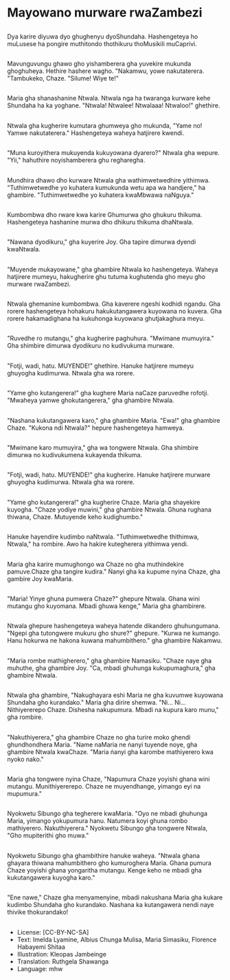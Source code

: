 # Mayowano murware rwaZambezi

##
Dya karire diyuwa dyo ghughenyu dyoShundaha. Hashengeteya ho muLusese ha pongire muthitondo thothikuru thoMusikili muCaprivi.

##
Mavunguvungu ghawo gho yishamberera gha yuvekire mukunda ghoghuheya. Hethire hashere wagho. "Nakamwu, yowe nakutaterera. "Tambukeko, Chaze. "Silume! Wiye te!"

##
Maria gha shanashanine Ntwala. Ntwala nga ha twaranga kurware kehe Shundaha ha ka yoghane. "Ntwala! Ntwalee! Ntwalaaa! Ntwaloo!" ghethire.

##
Ntwala gha kugherire kumutara ghumweya gho mukunda, "Yame no! Yamwe nakutaterera." Hashengeteya waheya hatjirere kwendi.

##
"Muna kuroyithera mukuyenda kukuyowana dyarero?" Ntwala gha wepure. "Yii," hahuthire noyishamberera ghu regharegha.

##
Mundhira dhawo dho kurware Ntwala gha wathimwetwedhire yithimwa. "Tuthimwetwedhe yo kuhatera kumukunda wetu apa wa handjere," ha ghambire. "Tuthimwetwedhe yo kuhatera kwaMbwawa naNguya."

##
Kumbombwa dho rware kwa karire Ghumurwa gho ghukuru thikuma. Hashengeteya hashanine murwa dho dhikuru thikuma dhaNtwala.

##
"Nawana dyodikuru," gha kuyerire Joy. Gha tapire dimurwa dyendi kwaNtwala.

##
"Muyende mukayowane," gha ghambire Ntwala ko hashengeteya. Waheya hatjirere mumeyu, hakugherire ghu tutuma kughutenda gho meyu gho murware rwaZambezi.

##
Ntwala ghemanine kumbombwa. Gha kaverere ngeshi kodhidi ngandu. Gha rorere hashengeteya hohakuru hakukutangawera kuyowana no kuvera. Gha rorere hakamadighana ha kukuhonga kuyowana ghutjakaghura meyu.

##
"Ruvedhe ro mutangu," gha kugherire paghuhura. "Mwimane mumuyira." Gha shimbire dimurwa dyodikuru no kudivukuma murware.

##
"Fotji, wadi, hatu. MUYENDE!" ghethire. Hanuke hatjirere mumeyu ghuyogha kudimurwa. Ntwala gha wa rorere.

##
"Yame gho kutangerera!" gha kughere Maria naCaze paruvedhe rofotji. "Mwaheya yamwe ghokutangerera," gha ghambire Ntwala.

##
"Nashana kukutangawera karo," gha ghambire Maria. "Ewa!" gha ghambire Chaze. "Kukona ndi Ntwala?" hepure hashengeteya hamweya.

##
"Mwimane karo mumuyira," gha wa tongwere Ntwala. Gha shimbire dimurwa no kudivukumena kukayenda thikuma.

##
"Fotji, wadi, hatu. MUYENDE!" gha kugherire. Hanuke hatjirere murware ghuyogha kudimurwa. Ntwala gha wa rorere.

##
"Yame gho kutangerera!" gha kugherire Chaze. Maria gha shayekire kuyogha. "Chaze yodiye muwini," gha ghambire Ntwala. Ghuna rughana thiwana, Chaze. Mutuyende keho kudighumbo."

##
Hanuke hayendire kudimbo naNtwala. "Tuthimwetwedhe thithimwa, Ntwala," ha rombire. Awo ha hakire kutegherera yithimwa yendi.

##
Maria gha karire mumughongo wa Chaze no gha muthindekire pamuve.Chaze gha tangire kudira." Ṅanyi gha ka kupume nyina Chaze, gha gambire Joy kwaMaria.

##
"Maria! Yinye ghuna pumwera Chaze?" ghepure Ntwala. Ghana wini mutangu gho kuyomana. Mbadi ghuwa kenge," Maria gha ghambirere.

##
Ntwala ghepure hashengeteya waheya hatende dikandero ghuhungumana. "Ngepi gha tutongwere mukuru gho shure?" ghepure. "Kurwa ne kumango. Hanu hokurwa ne hakona kuwana mahumbithero." gha ghambire Nakamwu.

##
"Maria rombe mathigherero," gha ghambire Namasiku. "Chaze naye gha muhuthe, gha ghambire Joy. "Ca, mbadi ghuhunga kukupumaghura," gha ghambire Ntwala.

##
Ntwala gha ghambire, "Nakughayara eshi Maria ne gha kuvumwe kuyowana Shundaha gho kurandako." Maria gha dirire shemwa. "Ni… Ni… Nithiyererepo Chaze. Dishesha nakupumura. Mbadi na kupura karo munu," gha rombire.

##
"Nakuthiyerera," gha ghambire Chaze no gha turire moko ghendi ghundhondhera Maria. "Name naMaria ne ṅanyi tuyende noye, gha ghambire Ntwala kwaChaze. "Maria ṅanyi gha karombe mathiyerero kwa nyoko nako."

##
Maria gha tongwere nyina Chaze, "Napumura Chaze yoyishi ghana wini mutangu. Munithiyererepo. Chaze ne muyendhange, yimango eyi na mupumura."

##
Nyokwetu Sibungo gha tegherere kwaMaria. "Oyo ne mbadi ghuhunga Maria, yimango yokupumura hanu. Natumera koyi ghuna rombo mathiyerero. Nakuthiyerera." Nyokwetu Sibungo gha tongwere Ntwala, "Gho mupiterithi gho muwa."

##
Nyokwetu Sibungo gha ghambithire hanuke waheya. "Ntwala ghana ghayara thiwana mahumbithero gho kumuroghera Maria. Ghana pumura Chaze yoyishi ghana yongaritha mutangu. Kenge keho ne mbadi gha kukutangawera kuyogha karo."

##
"Ene nawe," Chaze gha menyamenyine, mbadi nakushana Maria gha kukare kudimbo Shundaha gho kurandako. Nashana ka kutangawera nendi naye thivike thokurandako!

##
* License: [CC-BY-NC-SA]
* Text: Imelda Lyamine, Albius Chunga Mulisa, Maria Simasiku, Florence Habayemi Shitaa
* Illustration: Kleopas Jambeinge
* Translation: Ruthgela Shawanga
* Language: mhw
